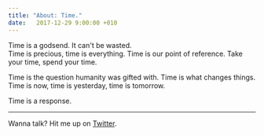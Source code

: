 ```yaml
---
title: "About: Time."
date:   2017-12-29 9:00:00 +010
---
```


Time is a godsend. It can't be wasted.  
Time is precious, time is everything.
Time is our point of reference.
Take your time, spend your time.

Time is the question humanity was gifted with.
Time is what changes things.
Time is now, time is yesterday, time is tomorrow.

Time is a response.

___

Wanna talk? Hit me up on [Twitter](https://twitter.com/eliseomartelli).
